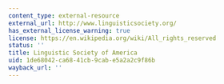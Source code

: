 ```yaml
---
content_type: external-resource
external_url: http://www.linguisticsociety.org/
has_external_license_warning: true
license: https://en.wikipedia.org/wiki/All_rights_reserved
status: ''
title: Linguistic Society of America
uid: 1de68042-ca68-41cb-9cab-e5a2a2c9f86b
wayback_url: ''
---
```

